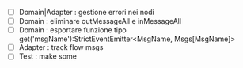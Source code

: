 - [ ] Domain|Adapter : gestione errori nei nodi 
- [ ] Domain : eliminare outMessageAll e inMessageAll
- [ ] Domain : esportare funzione tipo get('msgName'):StrictEventEmitter<MsgName, Msgs[MsgName]>
- [ ] Adapter : track flow msgs 
- [ ] Test : make some